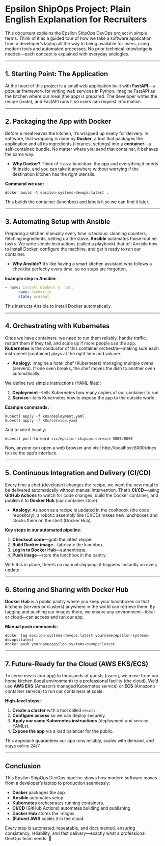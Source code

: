 # Epsilon ShipOps Project: Plain English Explanation for Recruiters

This document explains the Epsilon ShipOps DevOps project in simple terms. Think of it as a guided tour of how we take a software application from a developer’s laptop all the way to being available for users, using modern tools and automated processes. No prior technical knowledge is needed—each concept is explained with everyday analogies.

---

## 1. Starting Point: The Application

At the heart of this project is a small web application built with **FastAPI**—a popular framework for writing web services in Python. Imagine FastAPI as the kitchen where our meal (the app) is prepared. The developer writes the recipe (code), and FastAPI runs it so users can request information.

---

## 2. Packaging the App with Docker

Before a meal leaves the kitchen, it’s wrapped up neatly for delivery. In software, that wrapping is done by **Docker**, a tool that packages the application and all its ingredients (libraries, settings) into a **container**—a self-contained bundle. No matter where you send that container, it behaves the same way.

- **Why Docker?** Think of it as a lunchbox: the app and everything it needs fit inside, and you can take it anywhere without worrying if the destination kitchen has the right utensils.

**Command we use:**
```
docker build -t epsilon-systems-devops:latest .
```
This builds the container (lunchbox) and labels it so we can find it later.

---

## 3. Automating Setup with Ansible

Preparing a kitchen manually every time is tedious: cleaning counters, fetching ingredients, setting up the stove. **Ansible** automates those routine tasks. We write simple instructions (called a playbook) that tell Ansible how to install Docker, configure the machine, and get it ready to run our container.

- **Why Ansible?** It’s like having a smart kitchen assistant who follows a checklist perfectly every time, so no steps are forgotten.

**Example step in Ansible:**
```yaml
- name: Install Docker\ n  apt:
      name: docker.io
      state: present
```
This instructs Ansible to install Docker automatically.

---

## 4. Orchestrating with Kubernetes

Once we have containers, we need to run them reliably, handle traffic, restart them if they fail, and scale up if more people use the app. **Kubernetes** is the conductor of this container orchestra—making sure each instrument (container) plays at the right time and volume.

- **Analogy:** Imagine a hotel chef (Kubernetes) managing multiple ovens (servers). If one oven breaks, the chef moves the dish to another oven automatically.

We define two simple instructions (YAML files):
1. **Deployment**—tells Kubernetes how many copies of our container to run.
2. **Service**—tells Kubernetes how to expose the app to the outside world.

**Example commands:**
```
kubectl apply -f k8s/deployment.yaml
kubectl apply -f k8s/service.yaml
```
And to see it locally:
```
kubectl port-forward svc/epsilon-shipops-service 8000:8000
```
Now, anyone can open a web browser and visit http://localhost:8000/docs to see the app’s interface.

---

## 5. Continuous Integration and Delivery (CI/CD)

Every time a chef (developer) changes the recipe, we want the new meal to be delivered automatically without manual intervention. That’s **CI/CD**—using **GitHub Actions** to watch for code changes, build the Docker container, and publish it to **Docker Hub** (our container store).

- **Analogy:** As soon as a recipe is updated in the cookbook (the code repository), a robotic assembly line (CI/CD) makes new lunchboxes and stocks them on the shelf (Docker Hub).

**Key steps in our automated pipeline**:
1. **Checkout code**—grab the latest recipe.
2. **Build Docker image**—fabricate the lunchbox.
3. **Log in to Docker Hub**—authenticate.
4. **Push image**—store the lunchbox in the pantry.

With this in place, there’s no manual shipping; it happens instantly on every update.

---

## 6. Storing and Sharing with Docker Hub

**Docker Hub** is a public pantry where you keep your lunchboxes so that kitchens (servers or clusters) anywhere in the world can retrieve them. By tagging and pushing our images there, we ensure any environment—local or cloud—can access and run our app.

**Manual push commands:**
```
docker tag epsilon-systems-devops:latest yourname/epsilon-systems-devops:latest
docker push yourname/epsilon-systems-devops:latest
```

---

## 7. Future-Ready for the Cloud (AWS EKS/ECS)

To serve meals (our app) to thousands of guests (users), we move from our home kitchen (local environment) to a professional facility (the cloud). We’d use **AWS EKS** (Amazon’s managed Kubernetes service) or **ECS** (Amazon’s container service) to run our containers at scale.

**High-level steps:**
1. **Create a cluster** with a tool called `eksctl`.
2. **Configure access** so we can deploy securely.
3. **Apply our same Kubernetes instructions** (deployment and service YAMLs).
4. **Expose the app** via a load balancer for the public.

This approach guarantees our app runs reliably, scales with demand, and stays online 24/7.

---

## Conclusion

This Epsilon ShipOps DevOps pipeline shows how modern software moves from a developer’s laptop to production seamlessly:

- **Docker** packages the app.
- **Ansible** automates setup.
- **Kubernetes** orchestrates running containers.
- **CI/CD** (GitHub Actions) automates building and publishing.
- **Docker Hub** stores the images.
- **(Future) AWS** scales it in the cloud.

Every step is automated, repeatable, and documented, ensuring consistency, reliability, and fast delivery—exactly what a professional DevOps team needs. 🚀
